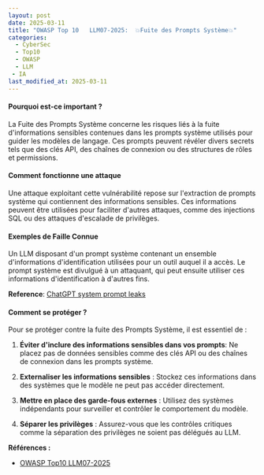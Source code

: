 ```yaml
---
layout: post
date: 2025-03-11
title: "OWASP Top 10   LLM07-2025:  💥Fuite des Prompts Système💥"
categories:
  - CyberSec
  - Top10
  - OWASP
  - LLM
 - IA
last_modified_at: 2025-03-11
---
```


#### Pourquoi est-ce important ?

La Fuite des Prompts Système concerne les risques liés à la fuite d'informations sensibles contenues dans les prompts
système utilisés pour guider les modèles de langage. Ces prompts peuvent révéler divers secrets tels que des clés API,
des chaînes de connexion ou des structures de rôles et permissions.

#### Comment fonctionne une attaque

Une attaque exploitant cette vulnérabilité repose sur l'extraction de prompts système qui contiennent des informations
sensibles. Ces informations peuvent être utilisées pour faciliter d'autres attaques, comme des injections SQL ou des
attaques d'escalade de privilèges.

#### Exemples de Faille Connue

Un LLM disposant d'un prompt système contenant un ensemble d'informations d'identification utilisées pour un outil
auquel il a accès. Le prompt système est divulgué à un attaquant, qui peut ensuite utiliser ces informations
d'identification à d'autres fins.

**Reference**:
[ChatGPT system prompt leaks](https://github.com/LouisShark/chatgpt_system_prompt)


#### Comment se protéger ?

Pour se protéger contre la fuite des Prompts Système, il est essentiel de :

1. **Éviter d'inclure des informations sensibles dans vos prompts**: Ne placez pas de données sensibles comme des clés
   API ou des chaînes de connexion dans les prompts système.

2. **Externaliser les informations sensibles** : Stockez ces informations dans des systèmes que le modèle ne peut pas
   accéder directement.

3. **Mettre en place des garde-fous externes** : Utilisez des systèmes indépendants pour surveiller et contrôler le
   comportement du modèle.

4. **Séparer les privilèges** : Assurez-vous que les contrôles critiques comme la séparation des privilèges ne soient
   pas
   délégués au LLM.

**Références :**

- [OWASP Top10 LLM07-2025](https://genai.owasp.org/llmrisk/llm072025-system-prompt-leakage/)